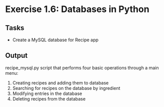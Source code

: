 # Exercise 1.6: Databases in Python

## Tasks
- Create a MySQL database for Recipe app

## Output
recipe_mysql.py script that performs four basic operations through a main menu:
1. Creating recipes and adding them to database
2. Searching for recipes on the database by ingredient
3. Modifying entries in the database
4. Deleting recipes from the database